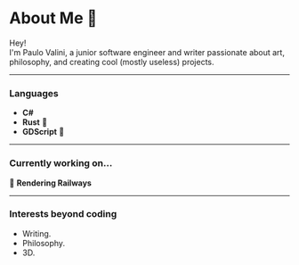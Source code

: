 # About Me 🦉  

Hey!  
I'm Paulo Valini, a junior software engineer and writer passionate about art, philosophy, and creating cool (mostly useless) projects.

---

### **Languages**  
- **C#**
- **Rust** 🌱  
- **GDScript** 🌱

---

### **Currently working on...**  
🚂 **Rendering Railways**   

---

### **Interests beyond coding**  
- Writing.
- Philosophy.
- 3D.
